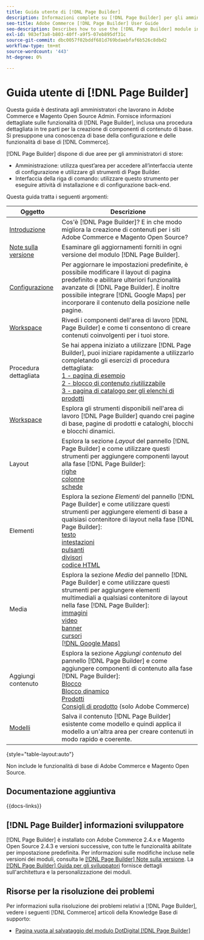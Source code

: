 ```yaml
---
title: Guida utente di [!DNL Page Builder]
description: Informazioni complete su [!DNL Page Builder] per gli amministratori di Adobe Commerce e Magento Open Source.
seo-title: Adobe Commerce [!DNL Page Builder] User Guide
seo-description: Describes how to use the [!DNL Page Builder] module in Adobe Commerce or Magento Open Source.
exl-id: 983ef3a8-b803-40ff-a9f5-07eb895df31c
source-git-commit: dbc0057f02bddf681d769bdaebfaf6b526c8dbd2
workflow-type: tm+mt
source-wordcount: '443'
ht-degree: 0%

---
```


# Guida utente di [!DNL Page Builder]

Questa guida è destinata agli amministratori che lavorano in Adobe Commerce e Magento Open Source Admin. Fornisce informazioni dettagliate sulle funzionalità di [!DNL Page Builder], inclusa una procedura dettagliata in tre parti per la creazione di componenti di contenuto di base. Si presuppone una conoscenza di base della configurazione e delle funzionalità di base di [!DNL Commerce].

[!DNL Page Builder] dispone di due aree per gli amministratori di store:

- Amministrazione: utilizza quest’area per accedere all’interfaccia utente di configurazione e utilizzare gli strumenti di Page Builder.
- Interfaccia della riga di comando: utilizzare questo strumento per eseguire attività di installazione e di configurazione back-end.

Questa guida tratta i seguenti argomenti:

| Oggetto | Descrizione |
| ------- | ----------- |
| [Introduzione](introduction.md) | Cos&#39;è [!DNL Page Builder]? E in che modo migliora la creazione di contenuti per i siti Adobe Commerce e Magento Open Source? |
| [Note sulla versione](release-notes.md) | Esaminare gli aggiornamenti forniti in ogni versione del modulo [!DNL Page Builder]. |
| [Configurazione](setup.md) | Per aggiornare le impostazioni predefinite, è possibile modificare il layout di pagina predefinito e abilitare ulteriori funzionalità avanzate di [!DNL Page Builder]. È inoltre possibile integrare [!DNL Google Maps] per incorporare il contenuto della posizione nelle pagine. |
| [Workspace](workspace.md) | Rivedi i componenti dell&#39;area di lavoro [!DNL Page Builder] e come ti consentono di creare contenuti coinvolgenti per i tuoi store. |
| Procedura dettagliata | Se hai appena iniziato a utilizzare [!DNL Page Builder], puoi iniziare rapidamente a utilizzarlo completando gli esercizi di procedura dettagliata:<br>[1 - pagina di esempio](1-simple-page.md)<br>[2 - blocco di contenuto riutilizzabile](2-blocks.md)<br>[3 - pagina di catalogo per gli elenchi di prodotti](3-catalog-content.md) |
| [Workspace](workspace.md) | Esplora gli strumenti disponibili nell&#39;area di lavoro [!DNL Page Builder] quando crei pagine di base, pagine di prodotti e cataloghi, blocchi e blocchi dinamici. |
| Layout | Esplora la sezione _Layout_ del pannello [!DNL Page Builder] e come utilizzare questi strumenti per aggiungere componenti layout alla fase [!DNL Page Builder]: <br>[righe](row.md)<br>[colonne](column.md)<br>[schede](tabs.md) |
| Elementi | Esplora la sezione _Elementi_ del pannello [!DNL Page Builder] e come utilizzare questi strumenti per aggiungere elementi di base a qualsiasi contenitore di layout nella fase [!DNL Page Builder]: <br>[testo](text.md)<br>[intestazioni](heading.md)<br>[pulsanti](buttons.md)<br>[divisori](divider.md)<br>[codice HTML](html-code.md) |
| Media | Esplora la sezione _Media_ del pannello [!DNL Page Builder] e come utilizzare questi strumenti per aggiungere elementi multimediali a qualsiasi contenitore di layout nella fase [!DNL Page Builder]: <br>[immagini](image.md)<br>[video](video.md)<br>[banner](banner.md)<br>[cursori](slider.md)<br>[[!DNL Google Maps]](map.md) |
| Aggiungi contenuto | Esplora la sezione _Aggiungi contenuto_ del pannello [!DNL Page Builder] e come aggiungere componenti di contenuto alla fase [!DNL Page Builder]: <br>[Blocco](block.md)<br>[Blocco dinamico](dynamic-block.md)<br>[Prodotti](products.md)<br>[Consigli di prodotto](recommendations.md) (solo Adobe Commerce) |
| [Modelli](templates.md) | Salva il contenuto [!DNL Page Builder] esistente come modello e quindi applica il modello a un&#39;altra area per creare contenuti in modo rapido e coerente. |

{style="table-layout:auto"}

Non include le funzionalità di base di Adobe Commerce e Magento Open Source.

## Documentazione aggiuntiva

{{docs-links}}

## [!DNL Page Builder] informazioni sviluppatore

[!DNL Page Builder] è installato con Adobe Commerce 2.4.x e Magento Open Source 2.4.3 e versioni successive, con tutte le funzionalità abilitate per impostazione predefinita. Per informazioni sulle modifiche incluse nelle versioni dei moduli, consulta le [[!DNL Page Builder] Note sulla versione](release-notes.md). La [[!DNL Page Builder] Guida per gli sviluppatori](https://developer.adobe.com/commerce/frontend-core/page-builder/) fornisce dettagli sull&#39;architettura e la personalizzazione dei moduli.

## Risorse per la risoluzione dei problemi

Per informazioni sulla risoluzione dei problemi relativi a [!DNL Page Builder], vedere i seguenti [!DNL Commerce] articoli della Knowledge Base di supporto:

- [Pagina vuota al salvataggio del modulo DotDigital [!DNL Page Builder] ](https://experienceleague.adobe.com/docs/commerce-knowledge-base/kb/troubleshooting/miscellaneous/magento-2.4.1-empty-page-when-dotdigital-page-builder-form-saved.html)
